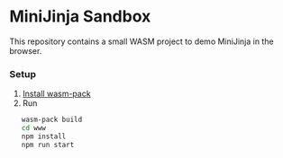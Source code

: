 # MiniJinja Sandbox

This repository contains a small WASM project to demo MiniJinja in the browser.

### Setup
1. [Install wasm-pack](https://rustwasm.github.io/wasm-pack/installer/)
2. Run
```bash
   wasm-pack build
   cd www
   npm install
   npm run start
   ```
